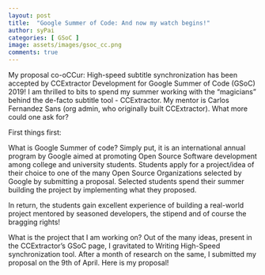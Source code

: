 ```yaml
---
layout: post
title:  "Google Summer of Code: And now my watch begins!"
author: syPai
categories: [ GSoC ]
image: assets/images/gsoc_cc.png
comments: true
---
```

My proposal co-oCCur: High-speed subtitle synchronization has been accepted by CCExtractor Development
 for Google Summer of Code (GSoC) 2019! I am thrilled to bits to spend my summer working with the “magicians” 
 behind the de-facto subtitle tool - CCExtractor.
 My mentor is Carlos Fernandez Sans (org admin, who originally built CCExtractor). What more could one ask for?

First things first:

What is Google Summer of code?
Simply put, it is an international annual program by Google aimed at promoting Open Source Software development among college and university students. Students apply for a project/idea of their choice to one of the many Open Source Organizations selected by Google by submitting a proposal. Selected students spend their summer building the project by implementing what they proposed.

In return, the students gain excellent experience of building a real-world project mentored by seasoned developers, the stipend <money> and of course the bragging rights! <brag>

What is the project that I am working on?
Out of the many ideas, present in the CCExtractor’s GSoC page, I gravitated to Writing High-Speed synchronization tool. After a month of research on the same, I submitted my proposal on the 9th of April. Here is my proposal!
